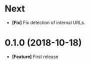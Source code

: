 # Next

- **[Fix]** Fix detection of internal URLs.

# 0.1.0 (2018-10-18)

- **[Feature]** First release
